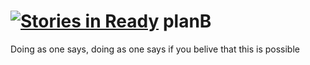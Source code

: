 [![Stories in Ready](https://badge.waffle.io/sjyun/planb.png?label=ready&title=Ready)](https://waffle.io/sjyun/planb)
planB
=====

 Doing as one says, doing as one says if you belive that this is possible

